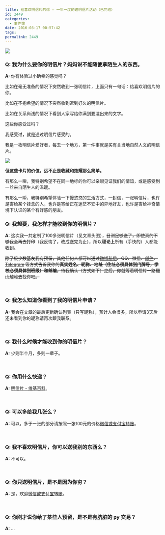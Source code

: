 ```yaml
---
title: 给喜欢明信片的你 — 一年一度的送明信片活动（已完结）
id: 2449
categories:
  - 事件簿
date: 2016-03-17 00:57:42
tags:
permalink: 2449
---
```


![](/images/postcard2.jpg)

### Q: 我为什么要你的明信片？妈妈说不能随便拿陌生人的东西。

**A:** 你有体验过小确幸的感觉吗？

比如在毫无准备的情况下突然收到一张明信片，上面只有一句话：给喜欢明信片的你。

比如在不抱希望的情况下突然收到迟到好久的明信片。

比如在关系尚浅的情况下看到人家写给你满到要溢出来的文字。

这些你感受过吗？

我感受过，就是通过明信片感受的。

<!--more-->

我是一枚明信片爱好者，每去一个地方，第一件事就是买有关当地自然人文的明信片。

![](/images/postcard3.jpg)

**但这些卡片的价值，远不止是收藏和炫耀那么简单。**

有那么一瞬，我特别希望不在同一地标的你可以亲眼见证我们的情谊，或是感受到一丝来自陌生人的温暖。

有那么一瞬，我特别希望体验一下慢悠悠的生活方式，一封信，一张明信片，也许是寄给某个挂念的人，也许是寄给正在迷茫不安中的异地好友，也许是寄给神奇情境下认识的某个有好感的朋友。

### Q: 我想要，我怎样才能收到你的明信片？

**A:** 这次我一共定制了100多张明信片（见文章头图），<del>目测足够送了，即使真的不够我会再去打印</del>（我反悔了，改成送完为止），所以**理论上**所有（手快的）人都能收到。

~~除了极少数基友我有预留，其他任何人都可以通过[微博私信](http://weibo.com/anotherhome)、QQ、微信、[邮件](mailto:diy.d.god@gmail.com)、[Telegram](https://telegram.me/DIYgod) 等方式告诉我你的**真实姓名、昵称、地址（住址必须具体到门牌号，学校必须具体到班级）和邮编**，待我确认（方式如下）之后，你就等着明信片一路翻山越岭去找你吧。~~

&nbsp;

### Q: 我怎么知道你看到了我的明信片申请？

**A:** 我会在文章的最后更新确认列表（只写昵称），预计人会很多，所以申请3天后还未看到你的昵称请再次跟我联系。

&nbsp;

### Q: 我什么时候才能收到你的明信片？

**A:** 少则半个月，多则一辈子。

&nbsp;

### Q: 你用什么快递？

**A:** [明信片 - 维基百科](https://zh.wikipedia.org/wiki/%E6%98%8E%E4%BF%A1%E7%89%87)。

&nbsp;

### Q: 可以多给我几张么？

**A:** 可以，多于一张的部分请按照一张100元的价格[微信或支付宝转账](https://www.anotherhome.net/donate)。

&nbsp;

### Q: 我不喜欢明信片，你可以送我别的东西么？

**A:** 不可以。

&nbsp;

### Q: 你只送明信片，是不是因为你穷？

**A:** 是，欢迎[微信或支付宝转账](https://www.anotherhome.net/donate)。

&nbsp;

### Q: 你刚才说你给了某些人预留，是不是有肮脏的 py 交易？

**A:** ...
